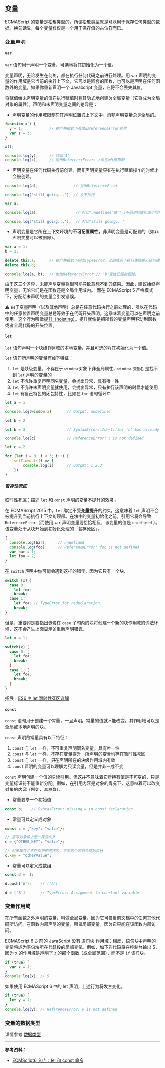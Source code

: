 ## 变量

ECMAScript 的变量是松散类型的，所谓松散类型就是可以用于保存任何类型的数据。换句话说，每个变量仅仅是一个用于保存值的占位符而已。

### 变量声明

#### `var`

`var` 语句用于声明一个变量，可选地将其初始化为一个值。

变量声明，无论发生在何处，都在执行任何代码之前进行处理。用 `var` 声明的变量的作用域是它当前的执行上下文，它可以是嵌套的函数，也可以是声明在任何函数外的变量。如果你重新声明一个 JavaScript 变量，它将不会丢失其值。

将赋值给未声明变量的值在执行赋值时将其隐式地创建为全局变量（它将成为全局对象的属性）。声明和未声明变量之间的差异是：

 - 声明变量的作用域限制在其声明位置的上下文中，而非声明变量总是全局的。

```js
function x() {
  y = 1;   			// 在严格模式下会抛出ReferenceError异常
  var z = 2;
}

x();

console.log(y); 	// 打印'1'
console.log(z); 	// 抛出ReferenceError: z未在x外部声明
```

 - 声明变量在任何代码执行前创建，而非声明变量只有在执行赋值操作的时候才会被创建。

```js
console.log(a);                // 抛出ReferenceError

console.log('still going...'); // 永不执行
```

```js
var a;

console.log(a);                	// 打印'undefined'或''（不同浏览器实现不同）

console.log('still going...'); 	// 打印'still going...'
```

 - 声明变量是它所在上下文环境的**不可配置属性**，非声明变量是可配置的（如非声明变量可以被删除）。

```js
var a = 1;
b = 2;

delete this.a; 		// 在严格模式下抛出TypeError，其他情况下执行失败并无任何提示。
delete this.b;

console.log(a, b); 	// 抛出ReferenceError	// 'b'属性已经被删除。
```

由于这三个差异，未能声明变量将很可能导致意想不到的结果。因此，建议始终声明变量，无论它们是在函数还是全局作用域内。 而在 ECMAScript 5 严格模式下，分配给未声明的变量会引发错误。

⚠️ 由于变量声明（以及其他声明）总是在任意代码执行之前处理的，所以在代码中的任意位置声明变量总是等效于在代码开头声明。这意味着变量可以在声明之前使用，这个行为叫做[提升（hoisting）](../../core-modules/executable-code-and-execution-contexts/compilation/hoisting.md)。提升就像是把所有的变量声明移动到函数或者全局代码的开头位置。

#### `let`

`let` 语句声明一个块级作用域的本地变量，并且可选的将其初始化为一个值。

`let` 语句所声明的变量有如下特征：

1. `let` 是块级变量，不存在于 `window` 对象下非全局属性，`window.变量名` 是找不到 `let` 声明的变量的
2. `let` 不允许重复声明同名变量，会抛出异常，具有唯一性
3. `let` 不允许未声明变量就使用，会抛出异常，只有执行该声明的时候才能使用
4. `let` 有自己特色的闭包特性，比如在 `for` 语句循环中

```js
let a = 1

console.log(window.a)		// Output: undefined
```

```js
let b = 2

let b = 3					// SyntaxError: Identifier 'b' has already been declared
```

```js
console.log(c)				// ReferenceError: c is not defined

let c = 2
```

```js
for (let i = 0; i < 3; i++) {
    setTimeout(() => {
        console.log(i)		// Output: 1,2,3
    })
}
```

##### 暂存性死区

临时性死区：描述 `let` 和 `const` 声明的变量不提升的效果 。

在 ECMAScript 2015 中，`let` 绑定不受**变量提升**的约束，这意味着 `let` 声明不会被提升到当前执行上下文的顶部。在块中的变量初始化之前，引用它将会导致 `ReferenceError`（而使用 `var` 声明变量则恰恰相反，该变量的值是 `undefined` ）。该变量处于从块开始到初始化处理的「暂存死区」。

```js
{
  console.log(bar); 	// undefined
  console.log(foo); 	// ReferenceError: foo is not defined
  var bar = 1;
  let foo = 2;
}
```

在 `switch` 声明中你可能会遇到这样的错误，因为它只有一个块.

```js
switch (x) {
  case 0:
    let foo;
    break;
  case 1:
    let foo; // TypeError for redeclaration.
    break;
}
```

但是，重要的是要指出嵌套在 `case` 子句内的块将创建一个新的块作用域的词法环境，这不会产生上面显示的重新声明错误。

```js
let x = 1;

switch(x) {
  case 0: {
    let foo;
    break;
  }
  case 1: {
    let foo;
    break;
  }
}
```

拓展：[ES6 中 let 暂时性死区详解](https://segmentfault.com/a/1190000015603779)

#### `const`

`const` 语句用于创建一个常量，一旦声明，常量的值就不能改变。其作用域可以是全局或本地声明的块。

`const` 声明的常量具有以下特征：

1. `const` 与 `let` 一样，不可重复声明同名变量，具有唯一性
2. `const` 与 `let` 一样，不存在变量提升，所声明的变量均存在暂时性死区
3. `const` 与 `let` 一样，只在声明所在的块级作用域内有效
4. `const` 声明的变量可以理解为只读变量，但是并非一成不变

`const` 声明创建一个值的只读引用。但这并不意味着它所持有值是不可变的，只是变量标识符不能重新分配。例如，在引用内容是对象的情况下，这意味着可以改变对象的内容（例如，其参数）。

 - 常量要求一个初始值

```javascript
const b; 	// SyntaxError: missing = in const declaration
```

 - 常量可以定义成对象

```javascript
const c = {"key": "value"};

// 重写对象和上面一样会失败
c = {"OTHER_KEY": "value"};

// 对象属性并不在保护的范围内，下面这个声明会成功执行
c.key = "otherValue";
```

- 常量可以定义成数组

```javascript
const d = [];

d.push('A'); 	// ["A"]

d = ['B']		// TypeError: Assignment to constant variable.
```

### 变量作用域

在所有函数之外声明的变量，叫做全局变量，因为它可被当前文档中的任何其他代码所访问。在函数内部声明的变量，叫做局部变量，因为它只能在该函数内部访问。

ECMAScript 6 之前的 JavaScript 没有 语句块 作用域；相反，语句块中声明的变量将成为语句块所在代码段的局部变量。例如，如下的代码将在控制台输出 5，因为 x 的作用域是声明了 x 的那个函数（或全局范围），而不是 `if` 语句块。

```javascript
if (true) {
  var x = 5;
}
console.log(x); // 5
```

如果使用 ECMAScript 6 中的 let 声明，上述行为将发生变化。

```javascript
if (true) {
  let y = 5;
}
console.log(y); // ReferenceError: y is not defined
```

### 变量的数据类型

详情参考 [数据类型](../data-types/data-types.md)

---

**参考资料：**

* [ECMScript6 入门：let 和 const 命令](http://es6.ruanyifeng.com/#docs/let)